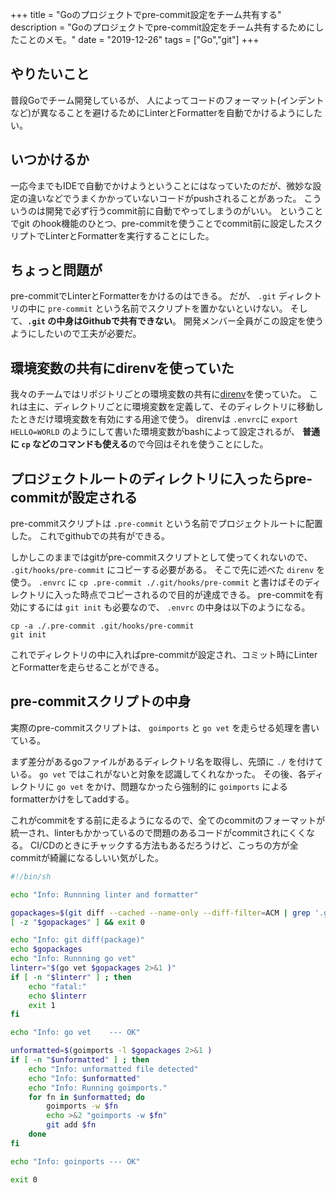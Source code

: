 +++
title = "Goのプロジェクトでpre-commit設定をチーム共有する"
description = "Goのプロジェクトでpre-commit設定をチーム共有するためにしたことのメモ。"
date = "2019-12-26"
tags = ["Go","git"]
+++

## やりたいこと

普段Goでチーム開発しているが、
人によってコードのフォーマット(インデントなど)が異なることを避けるためにLinterとFormatterを自動でかけるようにしたい。

## いつかけるか

一応今までもIDEで自動でかけようということにはなっていたのだが、微妙な設定の違いなどでうまくかかっていないコードがpushされることがあった。
こういうのは開発で必ず行うcommit前に自動でやってしまうのがいい。
ということでgit のhook機能のひとつ、pre-commitを使うことでcommit前に設定したスクリプトでLinterとFormatterを実行することにした。

## ちょっと問題が

pre-commitでLinterとFormatterをかけるのはできる。
だが、 `.git` ディレクトリの中に `pre-commit` という名前でスクリプトを置かないといけない。
そして、**`.git` の中身はGithubで共有できない**。
開発メンバー全員がこの設定を使うようにしたいので工夫が必要だ。

## 環境変数の共有にdirenvを使っていた

我々のチームではリポジトリごとの環境変数の共有に[direnv](https://github.com/direnv/direnv)を使っていた。
これは主に、ディレクトリごとに環境変数を定義して、そのディレクトリに移動したときだけ環境変数を有効にする用途で使う。
direnvは `.envrc`に `export HELLO=WORLD` のようにして書いた環境変数がbashによって設定されるが、
**普通に `cp` などのコマンドも使える**ので今回はそれを使うことにした。

## プロジェクトルートのディレクトリに入ったらpre-commitが設定される

pre-commitスクリプトは `.pre-commit` という名前でプロジェクトルートに配置した。
これでgithubでの共有ができる。

しかしこのままではgitがpre-commitスクリプトとして使ってくれないので、 `.git/hooks/pre-commit` にコピーする必要がある。
そこで先に述べた `direnv` を使う。
`.envrc` に `cp .pre-commit ./.git/hooks/pre-commit` と書けばそのディレクトリに入った時点でコピーされるので目的が達成できる。
pre-commitを有効にするには `git init` も必要なので、 `.envrc` の中身は以下のようになる。

```
cp -a ./.pre-commit .git/hooks/pre-commit
git init
```

これでディレクトリの中に入ればpre-commitが設定され、コミット時にLinterとFormatterを走らせることができる。

## pre-commitスクリプトの中身

実際のpre-commitスクリプトは、 `goimports` と `go vet` を走らせる処理を書いている。


まず差分があるgoファイルがあるディレクトリ名を取得し、先頭に `./` を付けている。 `go vet` ではこれがないと対象を認識してくれなかった。
その後、各ディレクトリに `go vet` をかけ、問題なかったら強制的に `goimports` によるformatterかけをしてaddする。

これがcommitをする前に走るようになるので、全てのcommitのフォーマットが統一され、linterもかかっているので問題のあるコードがcommitされにくくなる。
CI/CDのときにチャックする方法もあるだろうけど、こっちの方が全commitが綺麗になるしいい気がした。


``` bash
#!/bin/sh

echo "Info: Runnning linter and formatter"

gopackages=$(git diff --cached --name-only --diff-filter=ACM | grep '.go$'| xargs -n1 dirname| sort -u| sed 's/^/.\//' )
[ -z "$gopackages" ] && exit 0

echo "Info: git diff(package)"
echo $gopackages
echo "Info: Runnning go vet"
linterr="$(go vet $gopackages 2>&1 )"
if [ -n "$linterr" ] ; then
    echo "fatal:"
    echo $linterr
    exit 1
fi

echo "Info: go vet    --- OK"

unformatted=$(goimports -l $gopackages 2>&1 )
if [ -n "$unformatted" ] ; then
    echo "Info: unformatted file detected"
    echo "Info: $unformatted"
    echo "Info: Running goimports."
    for fn in $unformatted; do
        goimports -w $fn
        echo >&2 "goimports -w $fn"
        git add $fn
    done
fi

echo "Info: goinports --- OK"

exit 0
```
